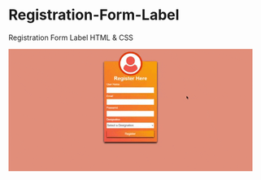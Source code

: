 # Registration-Form-Label
Registration Form Label HTML &amp; CSS

<img src="Registration Form Label.gif" alt="Registration Form Label">
